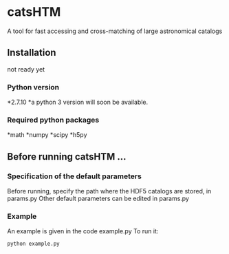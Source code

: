 # catsHTM
A tool for fast accessing and cross-matching of large astronomical catalogs

## Installation
not ready yet

### Python version
*2.7.10
*a python 3 version will soon be available.

### Required python packages
*math
*numpy
*scipy
*h5py

## Before running catsHTM ...
### Specification of the default parameters 

Before running, specify the path where the HDF5 catalogs are stored, in params.py 
Other default parameters can be edited in params.py

### Example 

An example is given in the code example.py
To run it:
```python
python example.py
```
